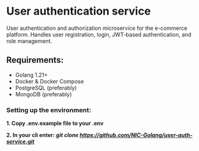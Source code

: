 # User authentication service
User authentication and authorization microservice for the e-commerce platform. Handles user registration, login, JWT-based authentication, and role management.

## Requirements:
- Golang 1.21+
- Docker & Docker Compose
- PostgreSQL (preferably)
- MongoDB (preferably)

### Setting up the environment:

**1. Copy .env.example file to your .env**

**2. In your cli enter: *git clone https://github.com/NIC-Golang/user-auth-service.git***
